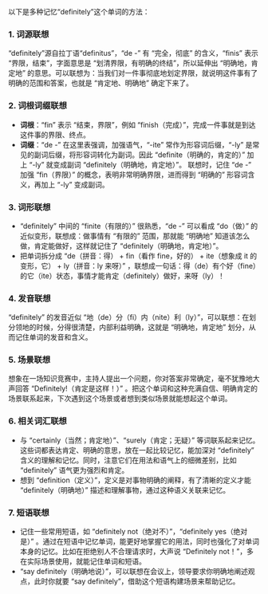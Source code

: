 以下是多种记忆“definitely”这个单词的方法：

### 1. 词源联想
“definitely”源自拉丁语“definitus”，“de -” 有 “完全，彻底” 的含义，“finis” 表示 “界限，结束”，字面意思是 “划清界限，有明确的终结”，所以延伸出 “明确地，肯定地” 的意思。可以联想为：当我们对一件事彻底地划定界限，就说明这件事有了明确的范围和答案，也就是 “肯定地、明确地” 确定下来了。

### 2. 词根词缀联想
 - **词根**：“fin” 表示 “结束，界限”，例如 “finish（完成）”，完成一件事就是到达这件事的界限、终点。 
 - **词缀**：“de -” 在这里表强调，加强语气，“-ite” 常作为形容词后缀，“-ly” 是常见的副词后缀，将形容词转化为副词。因此 “definite（明确的，肯定的）” 加上 “-ly” 就变成副词 “definitely（明确地，肯定地）”。 联想时，记住 “de -” 加强 “fin（界限）” 的概念，表明非常明确界限，进而得到 “明确的” 形容词含义，再加上 “-ly” 变成副词。 

### 3. 词形联想
 - “definitely” 中间的 “finite（有限的）” 很熟悉，“de -” 可以看成 “do（做）” 的近似变形，联想成：做事情有 “有限的” 范围，那就能 “明确地” 知道该怎么做，肯定能做好，这样就记住了 “definitely（明确地，肯定地）”。
 - 把单词拆分成 “de（拼音：得） + fin（看作 fine，好的） + ite（想象成 it 的变形，它） + ly（拼音：ly 来呀）” ，联想成一句话：得（de）有个好（fine）的它（ite）状态，事情才能肯定（definitely）做好，来呀（ly）！ 

### 4. 发音联想
“definitely” 的发音近似 “地（de）分（fi）内（nite）利（ly）”，可以联想：在划分领地的时候，分得很清楚，内部利益明确，这就是 “明确地，肯定地” 划分，从而记住单词的发音和含义。 

### 5. 场景联想
想象在一场知识竞赛中，主持人提出一个问题，你对答案非常确定，毫不犹豫地大声回答 “Definitely!（肯定是这样！）” 。把这个单词和这种充满自信、明确肯定的场景联系起来，下次遇到这个场景或者想到类似场景就能想起这个单词。 

### 6. 相关词汇联想
 - 与 “certainly（当然；肯定地）”、“surely（肯定；无疑）” 等词联系起来记忆。这些词都表达肯定、明确的意思，放在一起比较记忆，能加深对 “definitely” 含义的理解和记忆。同时，注意它们在用法和语气上的细微差别，比如 “definitely” 语气更为强烈和肯定。
 - 想到 “definition（定义）”，定义是对事物明确的阐释，有了清晰的定义才能 “definitely（明确地）” 描述和理解事物，通过这种语义关联来记忆。 

### 7. 短语联想
 - 记住一些常用短语，如 “definitely not（绝对不）”，“definitely yes（绝对是）” 。通过在短语中记忆单词，能更好地掌握它的用法，同时也强化了对单词本身的记忆。比如在拒绝别人不合理请求时，大声说 “Definitely not！”，多在实际场景使用，就能记住单词和短语。 
 - “say definitely（明确地说）”，可以联想在会议上，领导要求你明确地阐述观点，此时你就要 “say definitely”，借助这个短语构建场景来帮助记忆。 